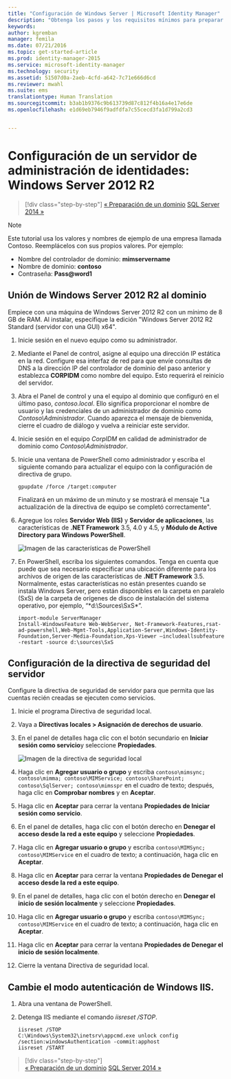 ```yaml
---
title: "Configuración de Windows Server | Microsoft Identity Manager"
description: "Obtenga los pasos y los requisitos mínimos para preparar Windows Server 2012 RS de modo que funcione con MIM 2016."
keywords: 
author: kgremban
manager: femila
ms.date: 07/21/2016
ms.topic: get-started-article
ms.prod: identity-manager-2015
ms.service: microsoft-identity-manager
ms.technology: security
ms.assetid: 51507d0a-2aeb-4cfd-a642-7c71e666d6cd
ms.reviewer: mwahl
ms.suite: ems
translationtype: Human Translation
ms.sourcegitcommit: b3ab1b9376c9b613739d87c812f4b16a4e17e6de
ms.openlocfilehash: e1d69eb7946f9adfdfa7c55cecd3fa1d799a2cd3


---
```


# Configuración de un servidor de administración de identidades: Windows Server 2012 R2

>[!div class="step-by-step"]
[« Preparación de un dominio](preparing-domain.md)
[SQL Server 2014 »](prepare-server-sql2014.md)

> [!NOTE]
> Este tutorial usa los valores y nombres de ejemplo de una empresa llamada Contoso. Reemplácelos con sus propios valores. Por ejemplo:
> - Nombre del controlador de dominio: **mimservername**
> - Nombre de dominio: **contoso**
> - Contraseña: **Pass@word1**

## Unión de Windows Server 2012 R2 al dominio

Empiece con una máquina de Windows Server 2012 R2 con un mínimo de 8 GB de RAM. Al instalar, especifique la edición "Windows Server 2012 R2 Standard (servidor con una GUI) x64".

1. Inicie sesión en el nuevo equipo como su administrador.

2. Mediante el Panel de control, asigne al equipo una dirección IP estática en la red. Configure esa interfaz de red para que envíe consultas de DNS a la dirección IP del controlador de dominio del paso anterior y establezca **CORPIDM** como nombre del equipo.  Esto requerirá el reinicio del servidor.

3. Abra el Panel de control y una el equipo al dominio que configuró en el último paso, *contoso.local*.  Ello significa proporcionar el nombre de usuario y las credenciales de un administrador de dominio como *Contoso\Administrador*.  Cuando aparezca el mensaje de bienvenida, cierre el cuadro de diálogo y vuelva a reiniciar este servidor.

4. Inicie sesión en el equipo *CorpIDM* en calidad de administrador de dominio como *Contoso\Administrador*.

5. Inicie una ventana de PowerShell como administrador y escriba el siguiente comando para actualizar el equipo con la configuración de directiva de grupo.

    ```
    gpupdate /force /target:computer
    ```

    Finalizará en un máximo de un minuto y se mostrará el mensaje "La actualización de la directiva de equipo se completó correctamente".

6. Agregue los roles **Servidor Web (IIS)** y **Servidor de aplicaciones**, las características de **.NET Framework** 3.5, 4.0 y 4.5, y **Módulo de Active Directory para Windows PowerShell**.

    ![Imagen de las características de PowerShell](media/MIM-DeployWS2.png)

7. En PowerShell, escriba los siguientes comandos. Tenga en cuenta que puede que sea necesario especificar una ubicación diferente para los archivos de origen de las características de **.NET Framework** 3.5. Normalmente, estas características no están presentes cuando se instala Windows Server, pero están disponibles en la carpeta en paralelo (SxS) de la carpeta de orígenes de disco de instalación del sistema operativo, por ejemplo, “*d:\Sources\SxS\*”.

    ```
    import-module ServerManager
    Install-WindowsFeature Web-WebServer, Net-Framework-Features,rsat-ad-powershell,Web-Mgmt-Tools,Application-Server,Windows-Identity-Foundation,Server-Media-Foundation,Xps-Viewer –includeallsubfeature -restart -source d:\sources\SxS
    ```

## Configuración de la directiva de seguridad del servidor

Configure la directiva de seguridad de servidor para que permita que las cuentas recién creadas se ejecuten como servicios.

1. Inicie el programa Directiva de seguridad local.

2. Vaya a **Directivas locales > Asignación de derechos de usuario**.

3. En el panel de detalles haga clic con el botón secundario en **Iniciar sesión como servicio**y seleccione **Propiedades**.

    ![Imagen de la directiva de seguridad local](media/MIM-DeployWS3.png)

4. Haga clic en **Agregar usuario o grupo** y escriba `contoso\mimsync; contoso\mimma; contoso\MIMService; contoso\SharePoint; contoso\SqlServer; contoso\mimsspr` en el cuadro de texto; después, haga clic en **Comprobar nombres** y en **Aceptar**.

5. Haga clic en **Aceptar** para cerrar la ventana **Propiedades de Iniciar sesión como servicio**.

6.  En el panel de detalles, haga clic con el botón derecho en **Denegar el acceso desde la red a este equipo** y seleccione **Propiedades**.

7. Haga clic en **Agregar usuario o grupo** y escriba `contoso\MIMSync; contoso\MIMService` en el cuadro de texto; a continuación, haga clic en **Aceptar**.

8. Haga clic en **Aceptar** para cerrar la ventana **Propiedades de Denegar el acceso desde la red a este equipo**.

9. En el panel de detalles, haga clic con el botón derecho en **Denegar el inicio de sesión localmente** y seleccione **Propiedades**.

10. Haga clic en **Agregar usuario o grupo** y escriba `contoso\MIMSync; contoso\MIMService` en el cuadro de texto; a continuación, haga clic en **Aceptar**.

11. Haga clic en **Aceptar** para cerrar la ventana **Propiedades de Denegar el inicio de sesión localmente**.

12. Cierre la ventana Directiva de seguridad local.


## Cambie el modo autenticación de Windows IIS.

1.  Abra una ventana de PowerShell.

2.  Detenga IIS mediante el comando *iisreset /STOP*.

    ```
    iisreset /STOP
    C:\Windows\System32\inetsrv\appcmd.exe unlock config /section:windowsAuthentication -commit:apphost
    iisreset /START
    ```

>[!div class="step-by-step"]  
[« Preparación de un dominio](preparing-domain.md)
[SQL Server 2014 »](prepare-server-sql2014.md)



<!--HONumber=Jul16_HO3-->



